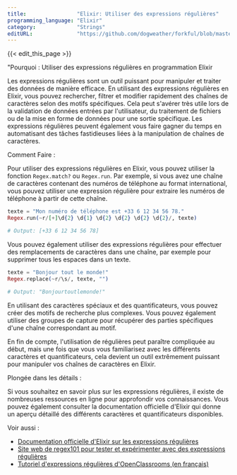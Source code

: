 ```yaml
---
title:                "Elixir: Utiliser des expressions régulières"
programming_language: "Elixir"
category:             "Strings"
editURL:              "https://github.com/dogweather/forkful/blob/master/content/fr/elixir/using-regular-expressions.md"
---
```


{{< edit_this_page >}}

"Pourquoi : Utiliser des expressions régulières en programmation Elixir

Les expressions régulières sont un outil puissant pour manipuler et traiter des données de manière efficace. En utilisant des expressions régulières en Elixir, vous pouvez rechercher, filtrer et modifier rapidement des chaînes de caractères selon des motifs spécifiques. Cela peut s'avérer très utile lors de la validation de données entrées par l'utilisateur, du traitement de fichiers ou de la mise en forme de données pour une sortie spécifique. Les expressions régulières peuvent également vous faire gagner du temps en automatisant des tâches fastidieuses liées à la manipulation de chaînes de caractères.

Comment Faire :

Pour utiliser des expressions régulières en Elixir, vous pouvez utiliser la fonction `Regex.match?` ou `Regex.run`. Par exemple, si vous avez une chaîne de caractères contenant des numéros de téléphone au format international, vous pouvez utiliser une expression régulière pour extraire les numéros de téléphone à partir de cette chaîne.

```Elixir
texte = "Mon numéro de téléphone est +33 6 12 34 56 78."
Regex.run(~r/[+]\d{2} \d{1} \d{2} \d{2} \d{2} \d{2}/, texte)

# Output: [+33 6 12 34 56 78]
```

Vous pouvez également utiliser des expressions régulières pour effectuer des remplacements de caractères dans une chaîne, par exemple pour supprimer tous les espaces dans un texte.

```Elixir
texte = "Bonjour tout le monde!"
Regex.replace(~r/\s/, texte, "")

# Output: "Bonjourtoutlemonde!"
```

En utilisant des caractères spéciaux et des quantificateurs, vous pouvez créer des motifs de recherche plus complexes. Vous pouvez également utiliser des groupes de capture pour récupérer des parties spécifiques d'une chaîne correspondant au motif.

En fin de compte, l'utilisation de régulières peut paraître compliquée au début, mais une fois que vous vous familiarisez avec les différents caractères et quantificateurs, cela devient un outil extrêmement puissant pour manipuler vos chaînes de caractères en Elixir.

Plongée dans les détails :

Si vous souhaitez en savoir plus sur les expressions régulières, il existe de nombreuses ressources en ligne pour approfondir vos connaissances. Vous pouvez également consulter la documentation officielle d'Elixir qui donne un aperçu détaillé des différents caractères et quantificateurs disponibles.

Voir aussi :

- [Documentation officielle d'Elixir sur les expressions régulières](https://hexdocs.pm/elixir/Regex.html)
- [Site web de regex101 pour tester et expérimenter avec des expressions régulières](https://regex101.com/)
- [Tutoriel d'expressions régulières d'OpenClassrooms (en français)](https://openclassrooms.com/fr/courses/918836-concevez-votre-site-web-avec-php-et-mysql/913820-les-expressions-regulieres-1)